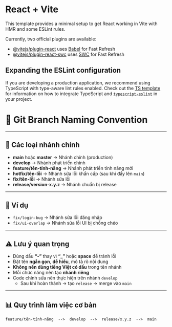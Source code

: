 # React + Vite

This template provides a minimal setup to get React working in Vite with HMR and some ESLint rules.

Currently, two official plugins are available:

- [@vitejs/plugin-react](https://github.com/vitejs/vite-plugin-react/blob/main/packages/plugin-react) uses [Babel](https://babeljs.io/) for Fast Refresh
- [@vitejs/plugin-react-swc](https://github.com/vitejs/vite-plugin-react/blob/main/packages/plugin-react-swc) uses [SWC](https://swc.rs/) for Fast Refresh

## Expanding the ESLint configuration

If you are developing a production application, we recommend using TypeScript with type-aware lint rules enabled. Check out the [TS template](https://github.com/vitejs/vite/tree/main/packages/create-vite/template-react-ts) for information on how to integrate TypeScript and [`typescript-eslint`](https://typescript-eslint.io) in your project.

# 🌿 Git Branch Naming Convention

---

## 🌱 Các loại nhánh chính

- **main** hoặc **master** → Nhánh chính (production)
- **develop** → Nhánh phát triển chính
- **feature/tên-tính-năng** → Nhánh phát triển tính năng mới
- **hotfix/tên-lỗi** → Nhánh sửa lỗi khẩn cấp (sau khi đẩy lên `main`)
- **fix/tên-lỗi** → Nhánh sửa lỗi
- **release/version-x.y.z** → Nhánh chuẩn bị release

---

## 📌 Ví dụ

- `fix/login-bug` → Nhánh sửa lỗi đăng nhập  
- `fix/ui-overlap` → Nhánh sửa lỗi UI bị chồng chéo

---

## ⚠️ Lưu ý quan trọng

- Dùng dấu **“-”** thay vì **“_”** hoặc **space** để tránh lỗi  
- Đặt tên **ngắn gọn**, **dễ hiểu**, mô tả rõ nội dung  
- **Không nên dùng tiếng Việt có dấu** trong tên nhánh  
- Mỗi chức năng nên tạo **nhánh riêng**  
- Code chỉnh sửa nên thực hiện trên nhánh `develop`  
  - Sau khi hoàn thành → tạo `release` → merge vào `main`

---

## 📊 Quy trình làm việc cơ bản

```plaintext
feature/tên-tính-năng  -->  develop  -->  release/x.y.z  -->  main

